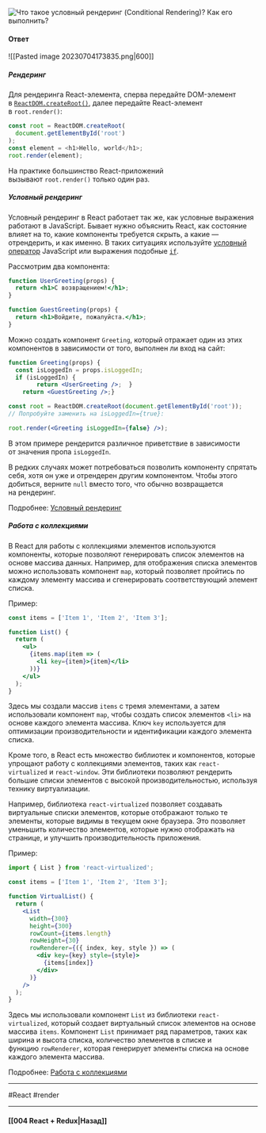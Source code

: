 ![Что такое условный рендеринг (Conditional Rendering)? Как его выполнить?](https://youtu.be/81yRgVQ1ciM?t=224)

#### Ответ

![[Pasted image 20230704173835.png|600]]

##### Рендеринг

Для рендеринга React-элемента, сперва передайте DOM-элемент в [`ReactDOM.createRoot()`](https://ru.reactjs.org/docs/react-dom-client.html#createroot), далее передайте React-элемент в `root.render()`:

```js
const root = ReactDOM.createRoot(
  document.getElementById('root')
);
const element = <h1>Hello, world</h1>;
root.render(element);
```

 На практике большинство React-приложений вызывают `root.render()` только один раз. 

##### Условный рендеринг

Условный рендеринг в React работает так же, как условные выражения работают в JavaScript. Бывает нужно объяснить React, как состояние влияет на то, какие компоненты требуется скрыть, а какие — отрендерить, и как именно. В таких ситуациях используйте [условный оператор](https://developer.mozilla.org/ru/docs/Web/JavaScript/Reference/Operators/%D0%A3%D1%81%D0%BB%D0%BE%D0%B2%D0%BD%D1%8B%D0%B9_%D0%BE%D0%BF%D0%B5%D1%80%D0%B0%D1%82%D0%BE%D1%80) JavaScript или выражения подобные [`if`](https://developer.mozilla.org/ru/docs/Web/JavaScript/Reference/Statements/if...else).

Рассмотрим два компонента:

```jsx
function UserGreeting(props) {
  return <h1>С возвращением!</h1>;
}

function GuestGreeting(props) {
  return <h1>Войдите, пожалуйста.</h1>;
}
```

Можно создать компонент `Greeting`, который отражает один из этих компонентов в зависимости от того, выполнен ли вход на сайт:

```jsx
function Greeting(props) {
  const isLoggedIn = props.isLoggedIn;
  if (isLoggedIn) {    
		return <UserGreeting />;  }  
	return <GuestGreeting />;}

const root = ReactDOM.createRoot(document.getElementById('root')); 
// Попробуйте заменить на isLoggedIn={true}:

root.render(<Greeting isLoggedIn={false} />);
```

В этом примере рендерится различное приветствие в зависимости от значения пропа `isLoggedIn`.

В редких случаях может потребоваться позволить компоненту спрятать себя, хотя он уже и отрендерен другим компонентом. Чтобы этого добиться, верните `null` вместо того, что обычно возвращается на рендеринг.

Подробнее: [Условный рендеринг](https://ru.reactjs.org/docs/conditional-rendering.html)

##### Работа с коллекциями

В React для работы с коллекциями элементов используются компоненты, которые позволяют генерировать список элементов на основе массива данных. Например, для отображения списка элементов можно использовать компонент `map`, который позволяет пройтись по каждому элементу массива и сгенерировать соответствующий элемент списка.

Пример:

```jsx
const items = ['Item 1', 'Item 2', 'Item 3'];

function List() {
  return (
    <ul>
      {items.map(item => (
        <li key={item}>{item}</li>
      ))}
    </ul>
  );
}
```

Здесь мы создали массив `items` с тремя элементами, а затем использовали компонент `map`, чтобы создать список элементов `<li>` на основе каждого элемента массива. Ключ `key` используется для оптимизации производительности и идентификации каждого элемента списка.

Кроме того, в React есть множество библиотек и компонентов, которые упрощают работу с коллекциями элементов, таких как `react-virtualized` и `react-window`. Эти библиотеки позволяют рендерить большие списки элементов с высокой производительностью, используя технику виртуализации.

Например, библиотека `react-virtualized` позволяет создавать виртуальные списки элементов, которые отображают только те элементы, которые видимы в текущем окне браузера. Это позволяет уменьшить количество элементов, которые нужно отображать на странице, и улучшить производительность приложения.

Пример:

```jsx
import { List } from 'react-virtualized';

const items = ['Item 1', 'Item 2', 'Item 3'];

function VirtualList() {
  return (
    <List
      width={300}
      height={300}
      rowCount={items.length}
      rowHeight={30}
      rowRenderer={({ index, key, style }) => (
        <div key={key} style={style}>
          {items[index]}
        </div>
      )}
    />
  );
}
```

Здесь мы использовали компонент `List` из библиотеки `react-virtualized`, который создает виртуальный список элементов на основе массива `items`. Компонент `List` принимает ряд параметров, таких как ширина и высота списка, количество элементов в списке и функцию `rowRenderer`, которая генерирует элементы списка на основе каждого элемента массива.

Подробнее: [Работа с коллекциями](https://ru.hexlet.io/courses/js-react/lessons/jsx-collections/theory_unit)

____
#React #render 

____

#### [[004 React + Redux|Назад]]